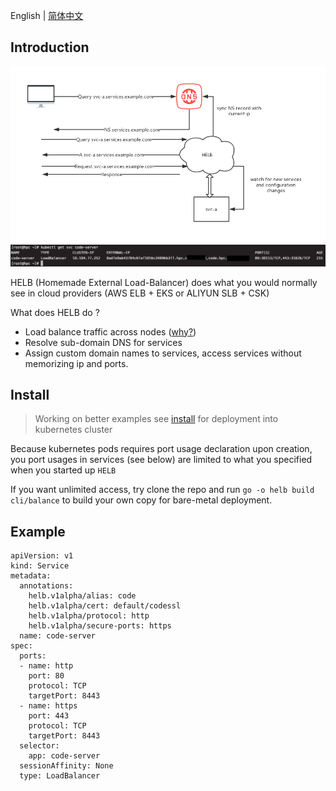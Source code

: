 
 English | [简体中文](./README.zhs.md)

## Introduction
![Diagram](/images/diagram.png)
![Diagram](/images/screenshot.png)

HELB (Homemade External Load-Balancer) does what you would normally see in cloud providers (AWS ELB + EKS or ALIYUN SLB + CSK)

What does HELB do ?

* Load balance traffic across nodes ([why?](https://kubernetes.io/docs/tasks/access-application-cluster/create-external-load-balancer/#caveats-and-limitations-when-preserving-source-ips))
* Resolve sub-domain DNS for services
* Assign custom domain names to services, access services without memorizing ip and ports.

## Install

> Working on better examples
 see [install](/install) for deployment into kubernetes cluster

Because kubernetes pods requires port usage declaration upon creation, you port usages in services (see below) are limited to what you specified when you started up `HELB`

If you want unlimited access, try clone the repo and run `go -o helb build cli/balance` to build your own copy for bare-metal deployment.

## Example

```
apiVersion: v1
kind: Service
metadata:
  annotations:
    helb.v1alpha/alias: code
    helb.v1alpha/cert: default/codessl
    helb.v1alpha/protocol: http
    helb.v1alpha/secure-ports: https
  name: code-server
spec:
  ports:
  - name: http
    port: 80
    protocol: TCP
    targetPort: 8443
  - name: https
    port: 443
    protocol: TCP
    targetPort: 8443
  selector:
    app: code-server
  sessionAffinity: None
  type: LoadBalancer

```

